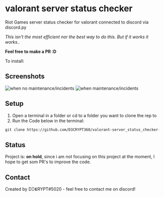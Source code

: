 # valorant server status checker

Riot Games server status checker for valorant connected to discord via discord.py

*This isn't the most efficient nor the best way to do this. But if it works it works..*

**Feel free to make a PR :D**

To install:

## Screenshots
![when no maintenance/incidents](https://cdn.discordapp.com/attachments/746327425759182908/777590931934412830/unknown.png)
![when maintenance/incidents](https://cdn.discordapp.com/attachments/746327425759182908/777591198482825236/unknown.png)

## Setup
1. Open a terminal in a folder or cd to a folder you want to clone the rep to
2. Run the Code below in the terminal:

```html
git clone https://github.com/D3CRYPT360/valorant-server_status_checker-discord_bot.git
```

## Status
Project is: __on hold__, since i am not focusing on this project at the moment, I hope to get som PR's to improve the code.

## Contact
Created by DΞ𝕮ЯYPƬ#5020 - feel free to contact me on discord!
